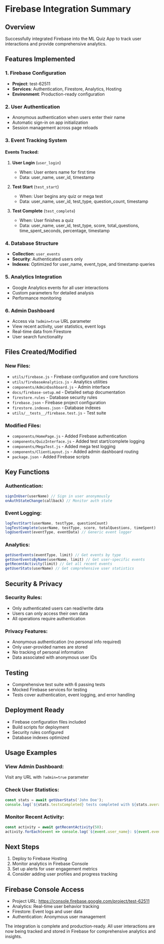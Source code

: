 # Firebase Integration Summary

## Overview
Successfully integrated Firebase into the ML Quiz App to track user interactions and provide comprehensive analytics.

## Features Implemented

### 1. Firebase Configuration
- **Project**: test-62511
- **Services**: Authentication, Firestore, Analytics, Hosting
- **Environment**: Production-ready configuration

### 2. User Authentication
- Anonymous authentication when users enter their name
- Automatic sign-in on app initialization
- Session management across page reloads

### 3. Event Tracking System

#### Events Tracked:
1. **User Login** (`user_login`)
   - When: User enters name for first time
   - Data: user_name, user_id, timestamp

2. **Test Start** (`test_start`)
   - When: User begins any quiz or mega test
   - Data: user_name, user_id, test_type, question_count, timestamp

3. **Test Complete** (`test_complete`)
   - When: User finishes a quiz
   - Data: user_name, user_id, test_type, score, total_questions, time_spent_seconds, percentage, timestamp

### 4. Database Structure
- **Collection**: `user_events`
- **Security**: Authenticated users only
- **Indexes**: Optimized for user_name, event_type, and timestamp queries

### 5. Analytics Integration
- Google Analytics events for all user interactions
- Custom parameters for detailed analysis
- Performance monitoring

### 6. Admin Dashboard
- Access via `?admin=true` URL parameter
- View recent activity, user statistics, event logs
- Real-time data from Firestore
- User search functionality

## Files Created/Modified

### New Files:
- `utils/firebase.js` - Firebase configuration and core functions
- `utils/firebaseAnalytics.js` - Analytics utilities
- `components/AdminDashboard.js` - Admin interface
- `docs/firebase-setup.md` - Detailed setup documentation
- `firestore.rules` - Database security rules
- `firebase.json` - Firebase project configuration
- `firestore.indexes.json` - Database indexes
- `utils/__tests__/firebase.test.js` - Test suite

### Modified Files:
- `components/HomePage.js` - Added Firebase authentication
- `components/QuizInterface.js` - Added test start/complete logging
- `components/MegaTest.js` - Added mega test logging
- `components/ClientLayout.js` - Added admin dashboard routing
- `package.json` - Added Firebase scripts

## Key Functions

### Authentication:
```javascript
signInUser(userName) // Sign in user anonymously
onAuthStateChange(callback) // Monitor auth state
```

### Event Logging:
```javascript
logTestStart(userName, testType, questionCount)
logTestComplete(userName, testType, score, totalQuestions, timeSpent)
logUserEvent(eventType, eventData) // Generic event logger
```

### Analytics:
```javascript
getUserEvents(eventType, limit) // Get events by type
getUserEventsByName(userName, limit) // Get user-specific events
getRecentActivity(limit) // Get all recent events
getUserStats(userName) // Get comprehensive user statistics
```

## Security & Privacy

### Security Rules:
- Only authenticated users can read/write data
- Users can only access their own data
- All operations require authentication

### Privacy Features:
- Anonymous authentication (no personal info required)
- Only user-provided names are stored
- No tracking of personal information
- Data associated with anonymous user IDs

## Testing
- Comprehensive test suite with 6 passing tests
- Mocked Firebase services for testing
- Tests cover authentication, event logging, and error handling

## Deployment Ready
- Firebase configuration files included
- Build scripts for deployment
- Security rules configured
- Database indexes optimized

## Usage Examples

### View Admin Dashboard:
Visit any URL with `?admin=true` parameter

### Check User Statistics:
```javascript
const stats = await getUserStats('John Doe');
console.log(`${stats.testsCompleted} tests completed with ${stats.averageScore}% average`);
```

### Monitor Recent Activity:
```javascript
const activity = await getRecentActivity(50);
activity.forEach(event => console.log(`${event.user_name}: ${event.event_type}`));
```

## Next Steps
1. Deploy to Firebase Hosting
2. Monitor analytics in Firebase Console
3. Set up alerts for user engagement metrics
4. Consider adding user profiles and progress tracking

## Firebase Console Access
- Project URL: https://console.firebase.google.com/project/test-62511
- Analytics: Real-time user behavior tracking
- Firestore: Event logs and user data
- Authentication: Anonymous user management

The integration is complete and production-ready. All user interactions are now being tracked and stored in Firebase for comprehensive analytics and insights.